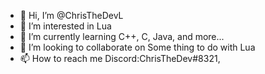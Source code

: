 - 👋 Hi, I’m @ChrisTheDevL
- 👀 I’m interested in Lua
- 🌱 I’m currently learning C++, C, Java, and more...
- 💞️ I’m looking to collaborate on Some thing to do with Lua 
- 📫 How to reach me Discord:ChrisTheDev#8321, 

<!---
ChrisTheDevL/ChrisTheDevL is a ✨ special ✨ repository because its `README.md` (this file) appears on your GitHub profile.
You can click the Preview link to take a look at your changes.
--->
